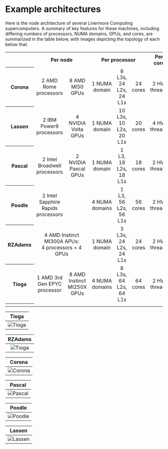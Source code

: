 # Example architectures

Here is the node architecture of several Livermore Computing supercomputers. A summary of key features for these machines, including differing numbers of processors, NUMA domains, GPUs, and cores, are summarized in the table below, with images depicting the topology of each below that.


<table style="text-align: center">
  <tr>
    <th></th>
    <th colspan="2">Per node</th>
    <th colspan="3">Per processor</th>
    <th>Per core</th>
  </tr>
  <tr>
    <th>Corona</th>
    <td>2 AMD Rome processors</td>
    <td>8 AMD MI50 GPUs</td>
    <td>1 NUMA domain</td>
    <td>8 L3s, 24 L2s, 24 L1s</td>
    <td>24 cores</td>
    <td>2 HW threads</td>    
  </tr>
  <tr>
    <th>Lassen</th>
    <td>2 IBM Power9 processors</td>
    <td>4 NVIDIA Volta GPUs</td>
    <td>1 NUMA domain</td>
    <td>10 L3s, 10 L2s, 20 L1s</td>
    <td>20 cores</td>
    <td>4 HW threads</td>    
  </tr>
  <tr>
    <th>Pascal</th>
    <td>2 Intel Broadwell processors</td>
    <td>2 NVIDIA Pascal GPUs</td>
    <td>1 NUMA domain</td>
    <td>1 L3, 18 L2s, 18 L1s</td>
    <td>18 cores</td>
    <td>2 HW threads</td>    
  </tr>
  <tr>
    <th>Poodle</th>
    <td>2 Intel Sapphire Rapids processors</td>
    <td></td>
    <td>4 NUMA domains</td>
    <td>1 L3, 56 L2s, 56 L1s</td>
    <td>56 cores</td>
    <td>2 HW threads</td>    
  </tr>
  <tr>
    <th>RZAdams</th>
    <td colspan="2">4 AMD Instinct MI300A APUs:<br>
      4 processors + 4 GPUs</td>
    <td>1 NUMA domain</td>
    <td>3 L3s, 24 L2s, 24 L1s</td>
    <td>24 cores</td>
    <td>2 HW threads</td>    
  </tr>
  <tr>
    <th>Tioga</th>
    <td>1 AMD 3rd Gen EPYC processor</td>
    <td>8 AMD Instinct MI250X GPUs</td>
    <td>4 NUMA domains</td>
    <td>8 L3s, 64 L2s, 64 L1s</td>
    <td>64 cores</td>
    <td>2 HW threads</td>
  </tr>
  <tr>
    <th></th>
    <td></td>
    <td></td>
    <td></td>
    <td></td>
    <td></td>
    <td></td>    
  </tr>
</table>



|<b> Tioga </b>|
|:--:|
|![Tioga](../figures/tioga-web.png "Tioga (MI250X)")|

|<b> RZAdams </b>|
|:--:|
|![Tioga](../figures/rzadams-web.png "RZAdams (MI300A)")|

|<b> Corona </b>|
|:--:|
|![Corona](../figures/corona-web.png "Corona")|

|<b> Pascal </b>|
|:--:|
|![Pascal](../figures/pascal-web.png "Pascal")|

|<b> Poodle </b>|
|:--:|
|![Poodle](../figures/poodle-web.png "Poodle")|

|<b> Lassen </b>|
|:--:|
|![Lassen](../figures/lassen-web.png "Lassen")|







<!-- Commenting out since Gitlab does not display PDFs
<object data="../hwloc/ruby.pdf" type="application/pdf" width="800px" height="800px">
</object>

<object data="../hwloc/mammoth.pdf" type="application/pdf" width="800px" height="800px">
</object>

<object data="../hwloc/corona.pdf" type="application/pdf" width="800px" height="800px">
</object>
-->

